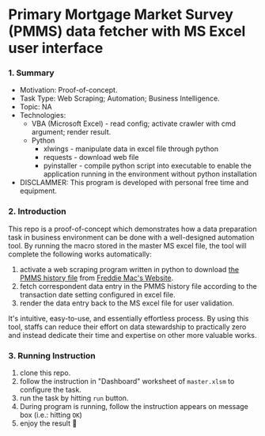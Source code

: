 # Primary Mortgage Market Survey (PMMS) data fetcher with MS Excel user interface

### 1. Summary

- Motivation: Proof-of-concept.
- Task Type: Web Scraping; Automation; Business Intelligence.
- Topic: NA
- Technologies:
  - VBA (Microsoft Excel) - read config; activate crawler with cmd argument; render result.
  - Python
    - xlwings - manipulate data in excel file through python
    - requests - download web file
    - pyinstaller - compile python script into executable to enable the application running in the environment without python installation
- DISCLAMMER: This program is developed with personal free time and equipment. 

### 2. Introduction

This repo is a proof-of-concept which demonstrates how a data preparation task in business environment can be done with a well-designed automation tool. By running the macro stored in the master MS excel file, the tool will complete  the following works automatically:

1. activate a web scraping program written in python to download [the PMMS history file](http://www.freddiemac.com/pmms/docs/historicalweeklydata.xls) from [Freddie Mac's Website](http://www.freddiemac.com/pmms/about-pmms.html).
2. fetch correspondent data entry in the PMMS history file according to the transaction date setting configured in excel file.
3. render the data entry back to the MS excel file for user validation. 

It's intuitive, easy-to-use, and essentially effortless process. By using this tool, staffs can reduce their effort on data stewardship to practically zero and instead dedicate their time and expertise on other more valuable works. 

### 3. Running Instruction

1. clone this repo.
2. follow the instruction in "Dashboard" worksheet of `master.xlsm` to configure the task.
3. run the task by hitting `run` button.
4. During program is running, follow the instruction appears on message box (i.e.: hitting `OK`)
5. enjoy the result :beers: